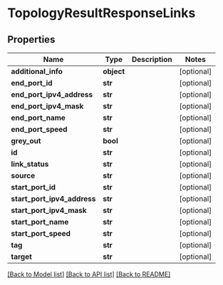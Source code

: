 # TopologyResultResponseLinks

## Properties
Name | Type | Description | Notes
------------ | ------------- | ------------- | -------------
**additional_info** | **object** |  | [optional] 
**end_port_id** | **str** |  | [optional] 
**end_port_ipv4_address** | **str** |  | [optional] 
**end_port_ipv4_mask** | **str** |  | [optional] 
**end_port_name** | **str** |  | [optional] 
**end_port_speed** | **str** |  | [optional] 
**grey_out** | **bool** |  | [optional] 
**id** | **str** |  | [optional] 
**link_status** | **str** |  | [optional] 
**source** | **str** |  | [optional] 
**start_port_id** | **str** |  | [optional] 
**start_port_ipv4_address** | **str** |  | [optional] 
**start_port_ipv4_mask** | **str** |  | [optional] 
**start_port_name** | **str** |  | [optional] 
**start_port_speed** | **str** |  | [optional] 
**tag** | **str** |  | [optional] 
**target** | **str** |  | [optional] 

[[Back to Model list]](../README.md#documentation-for-models) [[Back to API list]](../README.md#documentation-for-api-endpoints) [[Back to README]](../README.md)



